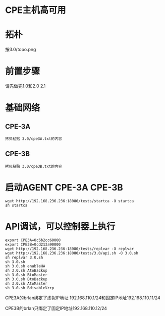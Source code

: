 # CPE主机高可用

# 拓朴
按3.0/topo.png

# 前置步骤
请先做完1.0和2.0 2.1

# 基础网络

## CPE-3A
    拷贝粘贴 3.0/cpe3A.txt的内容

## CPE-3B
    拷贝粘贴 3.0/cpe3B.txt的内容

# 启动AGENT CPE-3A CPE-3B
    wget http://192.168.236.236:18080/tests/startca -O startca
    sh startca


# API调试，可以控制器上执行

    export CPE3A=0c5b2cc60000
    export CPE3B=0cd213a90000
    wget http://192.168.236.236:18080/tests/replvar -O replvar
    wget http://192.168.236.236:18080/tests/3.0/api.sh -O 3.0.sh
    sh replvar 3.0.sh
    sh 3.0.sh
    sh 3.0.sh enableHA
    sh 3.0.sh AtoBackup
    sh 3.0.sh BtoMaster
    sh 3.0.sh BtoBackup
    sh 3.0.sh AtoMaster
    sh 3.0.sh BdisableVrrp

CPE3A的brlan绑定了虚拟IP地址 192.168.110.1/24和固定IP地址192.168.110.11/24

CPE3B的brlan只绑定了固定IP地址192.168.110.12/24

